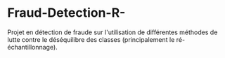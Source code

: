 # Fraud-Detection-R-

Projet en détection de fraude sur l'utilisation de différentes méthodes de lutte contre le déséquilibre des classes (principalement le ré-échantillonnage).
